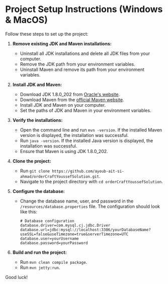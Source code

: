 # Project Setup Instructions (Windows & MacOS)

Follow these steps to set up the project:

1. **Remove existing JDK and Maven installations:**
    - Uninstall all JDK installations and delete all JDK files from your computer.
    - Remove the JDK path from your environment variables.
    - Uninstall Maven and remove its path from your environment variables.

2. **Install JDK and Maven:**
    - Download JDK 1.8.0_202 from [Oracle's website](https://www.oracle.com/java/technologies/javase/javase-jdk8-downloads.html).
    - Download Maven from the [official Maven website](https://maven.apache.org/download.cgi).
    - Install JDK and Maven on your computer.
    - Set the paths of JDK and Maven in your environment variables.

3. **Verify the installations:**
    - Open the command line and run `mvn -version`. If the installed Maven version is displayed, the installation was successful.
    - Run `java -version`. If the installed Java version is displayed, the installation was successful.
    - Ensure that Maven is using JDK 1.8.0_202.

4. **Clone the project:**
    - Run `git clone https://github.com/ayoub-ait-si-ahmad/orderCraftYoussefSolution.git`.
    - Navigate to the project directory with `cd orderCraftYoussefSolution`.

5. **Configure the database:**
    - Change the database name, user, and password in the `/resources/database.properties` file. The configuration should look like this:
        ```properties
        # Database configuration
        database.driver=com.mysql.cj.jdbc.Driver
        database.url=jdbc:mysql://localhost:3306/yourDatabaseName?useSSL=false&useTimezone=true&serverTimezone=UTC
        database.user=yourUsername
        database.password=yourPassword
        ```

6. **Build and run the project:**
    - Run `mvn clean compile package`.
    - Run `mvn jetty:run`.

Good luck!